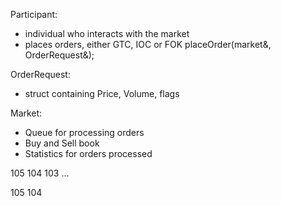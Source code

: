 Participant:
- individual who interacts with the market
- places orders, either GTC, IOC or FOK
placeOrder(market&, OrderRequest&);

OrderRequest:
- struct containing Price, Volume, flags

Market:
- Queue for processing orders
- Buy and Sell book
- Statistics for orders processed

105
104
103
...

105
104